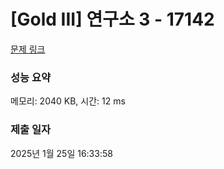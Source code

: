 # [Gold III] 연구소 3 - 17142 

[문제 링크](https://www.acmicpc.net/problem/17142) 

### 성능 요약

메모리: 2040 KB, 시간: 12 ms

### 제출 일자

2025년 1월 25일 16:33:58

